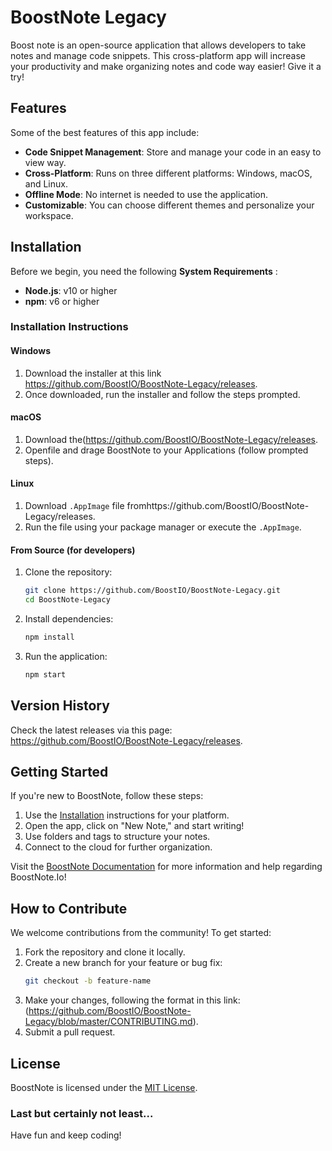 
# BoostNote Legacy

Boost note is an open-source application that allows developers to take notes and manage code snippets. This cross-platform app will increase your productivity and make organizing notes and code way easier! Give it a try!


## Features
Some of the best features of this app include: 

- **Code Snippet Management**: Store and manage your code in an easy to view way. 
- **Cross-Platform**: Runs on three different platforms: Windows, macOS, and Linux.
- **Offline Mode**: No internet is needed to use the application.
- **Customizable**: You can choose different themes and personalize your workspace.

## Installation

Before we begin, you need the following **System Requirements** :


- **Node.js**: v10 or higher
- **npm**: v6 or higher

### Installation Instructions

#### Windows
1. Download the installer at this link https://github.com/BoostIO/BoostNote-Legacy/releases.
2. Once downloaded, run the installer and follow the steps prompted. 

#### macOS
1. Download the(https://github.com/BoostIO/BoostNote-Legacy/releases.
2. Openfile and drage BoostNote to your Applications (follow prompted steps). 

#### Linux
1. Download  `.AppImage` file fromhttps://github.com/BoostIO/BoostNote-Legacy/releases.
2. Run the file using your package manager or execute the `.AppImage`.

#### From Source (for developers)
1. Clone the repository:
   ```bash
   git clone https://github.com/BoostIO/BoostNote-Legacy.git
   cd BoostNote-Legacy
   ```
2. Install dependencies:
   ```bash
   npm install
   ```
3. Run the application:
   ```bash
   npm start
   ```

## Version History

Check the latest releases via this page: https://github.com/BoostIO/BoostNote-Legacy/releases. 


## Getting Started

If you're new to BoostNote, follow these steps:

1. Use the [Installation](#installation) instructions for your platform.
2. Open the app, click on "New Note," and start writing!
3. Use folders and tags to structure your notes.
4. Connect to the cloud for further organization.

Visit the [BoostNote Documentation](https://boostnote.io/docs) for more information and help regarding BoostNote.Io!

## How to Contribute

We welcome contributions from the community! To get started:

1. Fork the repository and clone it locally.
2. Create a new branch for your feature or bug fix:
   ```bash
   git checkout -b feature-name
   ```
3. Make your changes, following the format in this link: (https://github.com/BoostIO/BoostNote-Legacy/blob/master/CONTRIBUTING.md).
4. Submit a pull request.


## License

BoostNote is licensed under the [MIT License](https://github.com/BoostIO/BoostNote-Legacy/blob/master/LICENSE).

### Last but certainly not least...

Have fun and keep coding!

